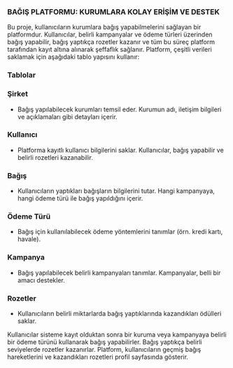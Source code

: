 ### BAĞIŞ PLATFORMU: KURUMLARA KOLAY ERİŞİM VE DESTEK 

Bu proje, kullanıcıların kurumlara bağış yapabilmelerini sağlayan bir platformdur. Kullanıcılar, belirli kampanyalar ve ödeme türleri üzerinden bağış yapabilir, bağış yaptıkça rozetler kazanır ve tüm bu süreç platform tarafından kayıt altına alınarak şeffaflık sağlanır.
Platform, çeşitli verileri saklamak için aşağıdaki tablo yapısını kullanır:

### Tablolar

### Şirket
- Bağış yapılabilecek kurumları temsil eder. Kurumun adı, iletişim bilgileri ve açıklamaları gibi detayları içerir.

### Kullanıcı
- Platforma kayıtlı kullanıcı bilgilerini saklar. Kullanıcılar, bağış yapabilir ve belirli rozetleri kazanabilir.

### Bağış
- Kullanıcıların yaptıkları bağışların bilgilerini tutar. Hangi kampanyaya, hangi ödeme türü ile bağış yapıldığını içerir.

 ### Ödeme Türü
- Bağış için kullanılabilecek ödeme yöntemlerini tanımlar (örn. kredi kartı, havale).

### Kampanya
- Bağış yapılabilecek belirli kampanyaları tanımlar. Kampanyalar, belli bir amacı destekler.

### Rozetler
- Kullanıcıların belirli miktarlarda bağış yaptıklarında kazandıkları ödülleri saklar.

Kullanıcılar sisteme kayıt olduktan sonra bir kuruma veya kampanyaya belirli bir ödeme türünü kullanarak bağış yapabilirler. Bağış yaptıkça belirli seviyelerde rozetler kazanırlar. Platform, kullanıcıların geçmiş bağış hareketlerini ve kazandıkları rozetleri profil sayfasında gösterir.

